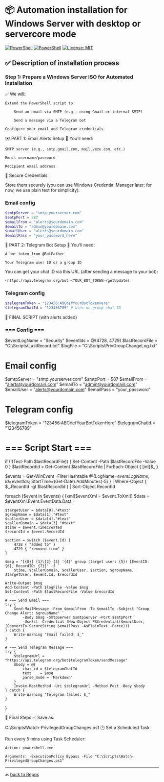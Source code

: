 # 📦 Automation installation for Windows Server with desktop or servercore mode

[![PowerShell](https://custom-icon-badges.demolab.com/badge/.-Microsoft-blue.svg?style=flat&logo=powershell-core-eyecatch32&logoColor=white)](https://learn.microsoft.com/en-us/powershell/scripting/install/installing-powershell-on-windows?view=powershell-7.5)
[![PowerShell](https://img.shields.io/badge/PowerShell-5.1%2B-blue?logo=powershell)](https://docs.microsoft.com/en-us/powershell/)
[![License: MIT](https://img.shields.io/badge/License-MIT-green.svg)](https://opensource.org/licenses/MIT)

## ✅ Description of installation process

### Step 1: Prepare a Windows Server ISO for Automated Installation

✅ We will:

    Extend the PowerShell script to:

        Send an email via SMTP (e.g., using Gmail or internal SMTP)

        Send a message via a Telegram bot

    Configure your email and Telegram credentials

✉️ PART 1: Email Alerts Setup
🔧 You'll need:

    SMTP server (e.g., smtp.gmail.com, mail.vezu.com, etc.)

    Email username/password

    Recipient email address

🔐 Secure Credentials

Store them securely (you can use Windows Credential Manager later; for now, we use plain text for simplicity):

### Email config

```powershell
$smtpServer = "smtp.yourserver.com"
$smtpPort = 587
$emailFrom = "alerts@yourdomain.com"
$emailTo = "admin@yourdomain.com"
$emailUser = "alerts@yourdomain.com"
$emailPass = "your_password_here"

```

🤖 PART 2: Telegram Bot Setup
🔧 You'll need:

    A bot token from @BotFather

    Your Telegram user ID or a group ID

You can get your chat ID via this URL (after sending a message to your bot):

```bash
<https://api.telegram.org/bot><YOUR_BOT_TOKEN>/getUpdates
```

### Telegram config

```powershell
$telegramToken = "123456:ABCdefYourBotTokenHere"
$telegramChatId = "123456789" # user or group chat ID
```

🧪 FINAL SCRIPT (with alerts added)

### === Config ===

$eventLogName = "Security"
$eventIds = @(4728, 4729)
$lastRecordFile = "C:\Scripts\LastRecord.txt"
$logFile = "C:\Scripts\PrivGroupChangeLog.txt"

# Email config

$smtpServer = "smtp.yourserver.com"
$smtpPort = 587
$emailFrom = "alerts@yourdomain.com"
$emailTo = "<admin@yourdomain.com>"
$emailUser = "alerts@yourdomain.com"
$emailPass = "your_password"

# Telegram config

$telegramToken = "123456:ABCdefYourBotTokenHere"
$telegramChatId = "123456789"

# === Script Start ===

if (!(Test-Path $lastRecordFile)) { Set-Content -Path $lastRecordFile -Value 0 }
$lastRecordId = Get-Content $lastRecordFile | ForEach-Object { [int]$_ }

$events = Get-WinEvent -FilterHashtable @{LogName=$eventLogName; Id=$eventIds; StartTime=(Get-Date).AddMinutes(-5) } |
  Where-Object { $_.RecordId -gt $lastRecordId } |
  Sort-Object RecordId

foreach ($event in $events) {
    [xml]$eventXml = $event.ToXml()
    $data = $eventXml.Event.EventData.Data

    $targetUser = $data[0]."#text"
    $groupName = $data[1]."#text"
    $callerUser = $data[4]."#text"
    $callerDomain = $data[3]."#text"
    $time = $event.TimeCreated
    $recordId = $event.RecordId

    $action = switch ($event.Id) {
        4728 { "added to" }
        4729 { "removed from" }
    }

    $msg = "[{0}] {1}\{2} {3} '{4}' group (target user: {5}) [EventID: {6}, RecordID: {7}]" -f `
        $time, $callerDomain, $callerUser, $action, $groupName, $targetUser, $event.Id, $recordId

    Write-Output $msg
    Add-Content -Path $logFile -Value $msg
    Set-Content -Path $lastRecordFile -Value $recordId

    # === Send Email ===
    try {
        Send-MailMessage -From $emailFrom -To $emailTo -Subject "Group Change Alert: $groupName" `
            -Body $msg -SmtpServer $smtpServer -Port $smtpPort `
            -UseSsl -Credential (New-Object PSCredential($emailUser, (ConvertTo-SecureString $emailPass -AsPlainText -Force)))
    } catch {
        Write-Warning "Email failed: $_"
    }

    # === Send Telegram Message ===
    try {
        $telegramUrl = "https://api.telegram.org/bot$telegramToken/sendMessage"
        $body = @{
            chat_id = $telegramChatId
            text    = $msg
            parse_mode = 'Markdown'
        }
        Invoke-RestMethod -Uri $telegramUrl -Method Post -Body $body
    } catch {
        Write-Warning "Telegram failed: $_"
    }
}

🧰 Final Steps
✅ Save as:

C:\Scripts\Watch-PrivilegedGroupChanges.ps1
🕒 Set a Scheduled Task:

Run every 5 mins using Task Scheduler:

    Action: powershell.exe

    Arguments: -ExecutionPolicy Bypass -File "C:\Scripts\Watch-PrivilegedGroupChanges.ps1"

---

🔙 [back to Repos](../)
